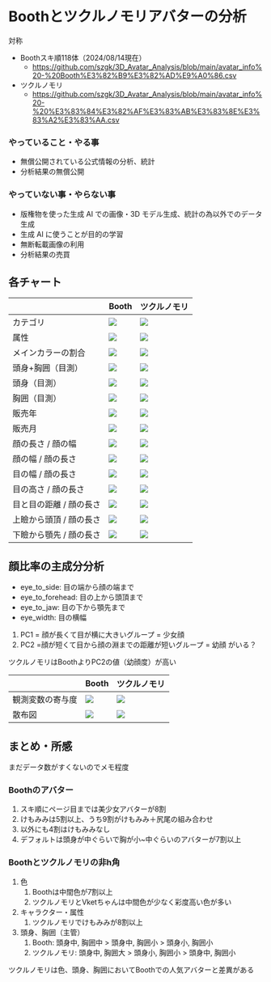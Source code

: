 # Boothとツクルノモリアバターの分析
対称
- Boothスキ順118体（2024/08/14現在）
  - https://github.com/szgk/3D_Avatar_Analysis/blob/main/avatar_info%20-%20Booth%E3%82%B9%E3%82%AD%E9%A0%86.csv
- ツクルノモリ
  - https://github.com/szgk/3D_Avatar_Analysis/blob/main/avatar_info%20-%20%E3%83%84%E3%82%AF%E3%83%AB%E3%83%8E%E3%83%A2%E3%83%AA.csv
 
### やっていること・やる事

- 無償公開されている公式情報の分析、統計
- 分析結果の無償公開

### やっていない事・やらない事

- 版権物を使った生成 AI での画像・3D モデル生成、統計の為以外でのデータ生成
- 生成 AI に使うことが目的の学習
- 無断転載画像の利用
- 分析結果の売買

## 各チャート
| | Booth | ツクルノモリ |
-- | -- | --
| カテゴリ | ![](https://github.com/szgk/anylyze_character_design.py/blob/main/data_output/booth_avatar_info_chart/category_data_pie_chart.png) | ![](https://github.com/szgk/anylyze_character_design.py/blob/main/data_output/tukurunomori_avatar_info_chart/tukurunomori_category_data_pie_chart.png) |
| 属性 | ![](https://github.com/szgk/anylyze_character_design.py/blob/main/data_output/booth_avatar_info_chart/attribute_data_pie_chart.png) | ![](https://github.com/szgk/anylyze_character_design.py/blob/main/data_output/tukurunomori_avatar_info_chart/tukurunomori_attribute_data_pie_chart.png) |
| メインカラーの割合 | ![](https://github.com/szgk/anylyze_character_design.py/blob/main/data_output/booth_avatar_maincolor_chart.png) | ![](https://github.com/szgk/anylyze_character_design.py/blob/main/data_output/tukutunomoti_avatar_maincolor_chart.png)|
| 頭身+胸囲（目測） | ![](https://github.com/szgk/anylyze_character_design.py/blob/main/data_output/booth_avatar_info_chart/body_and_chest_data_pie_chart.png) | ![](https://github.com/szgk/anylyze_character_design.py/blob/main/data_output/tukurunomori_avatar_info_chart/tukurunomori_body_and_chest_data_pie_chart.png) |
| 頭身（目測） | ![](https://github.com/szgk/anylyze_character_design.py/blob/main/data_output/booth_avatar_info_chart/body_data_pie_chart.png) | ![](https://github.com/szgk/anylyze_character_design.py/blob/main/data_output/tukurunomori_avatar_info_chart/tukurunomori_body_data_pie_chart.png) |
| 胸囲（目測） | ![](https://github.com/szgk/anylyze_character_design.py/blob/main/data_output/booth_avatar_info_chart/chest_data_pie_chart.png) | ![](https://github.com/szgk/anylyze_character_design.py/blob/main/data_output/tukurunomori_avatar_info_chart/tukurunomori_chest_data_pie_chart.png) |
| 販売年 | ![](https://github.com/szgk/anylyze_character_design.py/blob/main/data_output/booth_avatar_info_chart/sale_year_data_pie_chart.png) | ![](https://github.com/szgk/anylyze_character_design.py/blob/main/data_output/tukurunomori_avatar_info_chart/tukurunomori_sale_year_data_pie_chart.png) |
| 販売月 | ![](https://github.com/szgk/anylyze_character_design.py/blob/main/data_output/booth_avatar_info_chart/sale_month_data_pie_chart.png) | ![](https://github.com/szgk/anylyze_character_design.py/blob/main/data_output/tukurunomori_avatar_info_chart/tukurunomori_sale_month_data_pie_chart.png) |
| 顔の長さ / 顔の幅 | ![](https://github.com/szgk/anylyze_character_design.py/blob/main/data_output/booth_avatar_info_chart/sorted_face_height_dict.png) | ![](https://github.com/szgk/anylyze_character_design.py/blob/main/data_output/tukurunomori_face_info/tukurunomori_sorted_face_height_dict.png) |
| 顔の幅 / 顔の長さ | ![](https://github.com/szgk/anylyze_character_design.py/blob/main/data_output/booth_avatar_info_chart/sorted_face_width_dict.png) | ![](https://github.com/szgk/anylyze_character_design.py/blob/main/data_output/tukurunomori_face_info/tukurunomori_sorted_face_width_dict.png)|
| 目の幅 / 顔の長さ | ![](https://github.com/szgk/anylyze_character_design.py/blob/main/data_output/booth_avatar_info_chart/sorted_eye_width_dict.png) | ![](https://github.com/szgk/anylyze_character_design.py/blob/main/data_output/tukurunomori_face_info/tukurunomori_sorted_eye_width_dict.png) |
| 目の高さ / 顔の長さ | ![](https://github.com/szgk/anylyze_character_design.py/blob/main/data_output/booth_avatar_info_chart/sorted_eye_height_dict.png) | ![](https://github.com/szgk/anylyze_character_design.py/blob/main/data_output/tukurunomori_face_info/tukurunomori_sorted_eye_height_dict.png) |
| 目と目の距離 / 顔の長さ | ![](https://github.com/szgk/anylyze_character_design.py/blob/main/data_output/booth_avatar_info_chart/sorted_eye_to_eye_dict.png) | ![](https://github.com/szgk/anylyze_character_design.py/blob/main/data_output/tukurunomori_face_info/tukurunomori_sorted_eye_to_eye_dict.png) |
| 上瞼から頭頂 / 顔の長さ | ![](https://github.com/szgk/anylyze_character_design.py/blob/main/data_output/booth_avatar_info_chart/sorted_eye_to_forehead_dict.png) | ![](https://github.com/szgk/anylyze_character_design.py/blob/main/data_output/tukurunomori_face_info/tukurunomori_sorted_eye_to_forehead_dict.png) |
| 下瞼から顎先 / 顔の長さ | ![](https://github.com/szgk/anylyze_character_design.py/blob/main/data_output/booth_avatar_info_chart/sorted_eye_to_jaw_dict.png) | ![](https://github.com/szgk/anylyze_character_design.py/blob/main/data_output/tukurunomori_face_info/tukurunomori_sorted_eye_to_jaw_dict.png) |

## 顔比率の主成分分析
- eye_to_side: 目の端から顔の端まで
- eye_to_forehead: 目の上から頭頂まで
- eye_to_jaw: 目の下から顎先まで
- eye_width: 目の横幅

1. PC1 = 顔が長くて目が横に大きいグループ = 少女顔
1. PC2  =顔が短くて目から顔の淵までの距離が短いグループ =  幼顔
がいる？

ツクルノモリはBoothよりPC2の値（幼顔度）が高い

|  | Booth | ツクルノモリ |
-- | -- | --
| 観測変数の寄与度 | ![](https://github.com/szgk/anylyze_character_design.py/blob/main/data_output/booth_avatar_info_chart/contribution_of_observed_variables.png)| ![](https://github.com/szgk/anylyze_character_design.py/blob/main/data_output/tukurunomori_PCA/tukurunomori_contribution_of_observed_variables.png) |
| 散布図 | ![](https://github.com/szgk/anylyze_character_design.py/blob/main/data_output/booth_avatar_info_chart/scatter_plot.png) | ![](https://github.com/szgk/anylyze_character_design.py/blob/main/data_output/tukurunomori_PCA/tukurunomori_scatter_plot.png) |

## まとめ・所感
まだデータ数がすくないのでメモ程度

### Boothのアバター
1. スキ順にページ目までは美少女アバターが8割
1. けもみみは5割以上、うち9割がけもみみ＋尻尾の組み合わせ
  1. 以外にも4割はけもみみなし
1. デフォルトは頭身が中ぐらいで胸が小~中ぐらいのアバターが7割以上

### Boothとツクルノモリの非h角
1. 色
    1. Boothは中間色が7割以上
    1. ツクルノモリとVketちゃんは中間色が少なく彩度高い色が多い
1. キャラクター・属性
    1. ツクルノモリでけもみみが8割以上
1. 頭身、胸囲（主管）
    1. Booth: 頭身中, 胸囲中 > 頭身中, 胸囲小 > 頭身小, 胸囲小
    1. ツクルノモリ: 頭身中, 胸囲大 > 頭身小, 胸囲小 > 頭身中, 胸囲小

ツクルノモリは色、頭身、胸囲においてBoothでの人気アバターと差異がある
